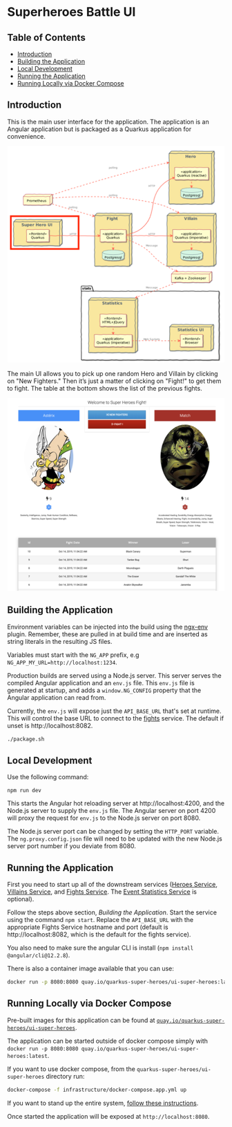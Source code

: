 # Superheroes Battle UI

## Table of Contents
- [Introduction](#introduction)
- [Building the Application](#building-the-application)
- [Local Development](#local-development)
- [Running the Application](#running-the-application)
- [Running Locally via Docker Compose](#running-locally-via-docker-compose)

## Introduction
This is the main user interface for the application. The application is an Angular application but is packaged as a Quarkus application for convenience.

![ui-super-heroes](images/ui-super-heroes.png)

The main UI allows you to pick up one random Hero and Villain by clicking on "New Fighters." Then it’s just a matter of clicking on "Fight!" to get them to fight. The table at the bottom shows the list of the previous fights.

![main-ui](images/main-ui.png)

## Building the Application
Environment variables can be injected into the build using the [ngx-env](https://github.com/chihab/ngx-env) plugin. Remember, these are pulled in at build time and are inserted as string literals in the resulting JS files.

Variables must start with the `NG_APP` prefix, e.g `NG_APP_MY_URL=http://localhost:1234`.

Production builds are served using a Node.js server. This server serves the compiled Angular application and an `env.js` file. This `env.js` file is generated at startup, and adds a `window.NG_CONFIG` property that the Angular application can read from.

Currently, the `env.js` will expose just the `API_BASE_URL` that's set at runtime. This will control the base URL to connect to the [fights](../rest-fights) service. The default if unset is http://localhost:8082.

```bash
./package.sh
```

## Local Development
Use the following command:

```shell
npm run dev
```

This starts the Angular hot reloading server at http://localhost:4200, and the Node.js server to supply the `env.js` file. The Angular server on port 4200 will proxy the request for `env.js` to the Node.js server on port 8080.

The Node.js server port can be changed by setting the `HTTP_PORT` variable. The `ng.proxy.config.json` file will need to be updated with the new Node.js server port number if you deviate from 8080.

## Running the Application
First you need to start up all of the downstream services ([Heroes Service](../rest-heroes), [Villains Service](../rest-villains), and [Fights Service](../rest-fights). The [Event Statistics Service](../event-statistics) is optional).

Follow the steps above section, *Building the Application*. Start the service using the command `npm start`. Replace the `API_BASE_URL` with the appropriate Fights Service hostname and port (default is http://localhost:8082, which is the default for the fights service).

You also need to make sure the angular CLI is install (`npm install @angular/cli@12.2.8`).

There is also a container image available that you can use:

```bash
docker run -p 8080:8080 quay.io/quarkus-super-heroes/ui-super-heroes:latest
```

## Running Locally via Docker Compose
Pre-built images for this application can be found at [`quay.io/quarkus-super-heroes/ui-super-heroes`](https://quay.io/repository/quarkus-super-heroes/ui-super-heroes?tab=tags). 

The application can be started outside of docker compose simply with `docker run -p 8080:8080 quay.io/quarkus-super-heroes/ui-super-heroes:latest`.

If you want to use docker compose, from the `quarkus-super-heroes/ui-super-heroes` directory run:

```bash
docker-compose -f infrastructure/docker-compose.app.yml up
```

If you want to stand up the entire system, [follow these instructions](../README.md#running-locally-via-docker-compose).

Once started the application will be exposed at `http://localhost:8080`.

